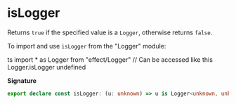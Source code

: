 # isLogger

Returns `true` if the specified value is a `Logger`, otherwise returns `false`.

To import and use `isLogger` from the "Logger" module:

ts
import \* as Logger from "effect/Logger"
// Can be accessed like this
Logger.isLogger
undefined

**Signature**

```ts
export declare const isLogger: (u: unknown) => u is Logger<unknown, unknown>
```
